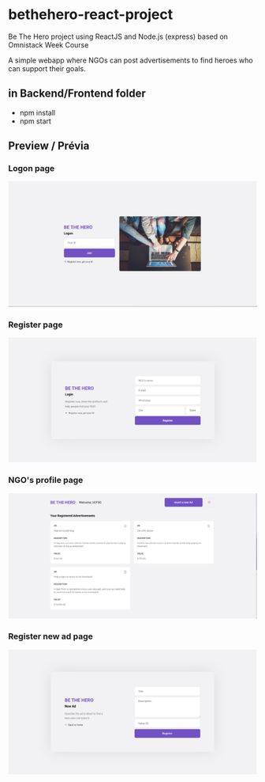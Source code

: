 # bethehero-react-project
Be The Hero project using ReactJS and Node.js (express) based on Omnistack Week Course 

A simple webapp where NGOs can post advertisements to find heroes who can support their goals.

## in Backend/Frontend folder 

* npm install
* npm start

## Preview / Prévia 

### Logon page

![logon](https://github.com/LucasGuerraCavalcante/bethehero-react-project/blob/master/frontend/src/assests/logon.png)

### Register page

![register](https://github.com/LucasGuerraCavalcante/bethehero-react-project/blob/master/frontend/src/assests/login.png)

### NGO's profile page

![profile](https://github.com/LucasGuerraCavalcante/bethehero-react-project/blob/master/frontend/src/assests/profile.png)

### Register new ad page

![newad](https://github.com/LucasGuerraCavalcante/bethehero-react-project/blob/master/frontend/src/assests/new.png)
